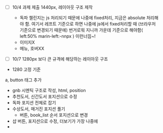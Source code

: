 - [ ] 10/4 과제 제출 1440px, 레이아웃 구조 제작
  - 독파 챌린지는 js 처리되기 때문에 나중에 fixed처리, 지금은 absolute 처리해야 함. 여기서 레프트 기준으로 하면 나중에 js에서 fixed처리할 때 (브라우저 기준으로 변경되기 때문에) 번거로워 지니까 가운데 기준으로 해야함( left:50% marin-left:-nnpx ) 이런너낌~!
  - 이미지X
  - 메뉴, 호버XX

- [ ] 10/7 1280px 보다 큰 규격에 해당하는 레이아웃 구조

- 1280 고정 기준






a, button 태그 추가



- gnb 시멘틱 구조로 작성, html, position
- 추천도서, 신간도서 포지션으로 수정
- 독파 포지션 전체로 잡기
- 수상도서, 매거진 포지션 풀기
  - 버튼,  book_list 순서 포지션으로 변경
- 샵 버튼, 포지션으로 수정, 더보기가 가장 나중에
- 
